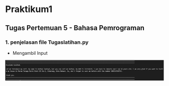 # Praktikum1
## Tugas Pertemuan 5 - Bahasa Pemrograman

### 1. penjelasan file Tugaslatihan.py
* Mengambil Input

![Gambar 1](screenshoot2/ss1.png)